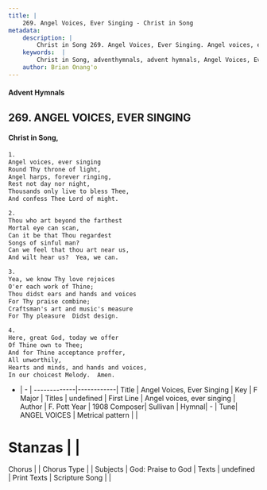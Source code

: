 ```yaml
---
title: |
    269. Angel Voices, Ever Singing - Christ in Song
metadata:
    description: |
        Christ in Song 269. Angel Voices, Ever Singing. Angel voices, ever singing Round Thy throne of light, Angel harps, forever ringing, Rest not day nor night, Thousands only live to bless Thee, And confess Thee Lord of might.
    keywords:  |
        Christ in Song, adventhymnals, advent hymnals, Angel Voices, Ever Singing, Angel voices, ever singing. 
    author: Brian Onang'o
---
```


#### Advent Hymnals
## 269. ANGEL VOICES, EVER SINGING
####  Christ in Song,

```txt
1.
Angel voices, ever singing
Round Thy throne of light,
Angel harps, forever ringing,
Rest not day nor night,
Thousands only live to bless Thee,
And confess Thee Lord of might.

2.
Thou who art beyond the farthest 
Mortal eye can scan,
Can it be that Thou regardest
Songs of sinful man?
Can we feel that thou art near us,
And wilt hear us?  Yea, we can.

3.
Yea, we know Thy love rejoices
O'er each work of Thine;
Thou didst ears and hands and voices
For Thy praise combine;
Craftsman's art and music's measure
For Thy pleasure  Didst design.

4.
Here, great God, today we offer
Of Thine own to Thee;
And for Thine acceptance proffer,
All unworthily,
Hearts and minds, and hands and voices,
In our choicest Melody.  Amen.

```

- |   -  |
-------------|------------|
Title | Angel Voices, Ever Singing |
Key | F Major |
Titles | undefined |
First Line | Angel voices, ever singing |
Author | F. Pott
Year | 1908
Composer| Sullivan |
Hymnal|  - |
Tune| ANGEL VOICES |
Metrical pattern | |
# Stanzas |  |
Chorus |  |
Chorus Type |  |
Subjects | God: Praise to God |
Texts | undefined |
Print Texts | 
Scripture Song |  |
    
